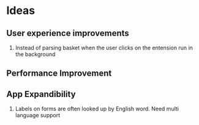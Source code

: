 Ideas
=====

User experience improvements
----------------------------
1. Instead of parsing basket when the user clicks on the entension run in the background

Performance Improvement
-----------------------

App Expandibility
-----------------
1. Labels on forms are often looked up by English word. Need multi language support
